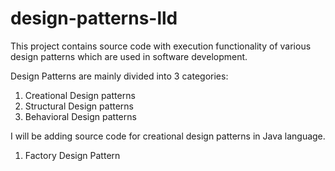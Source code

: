 # design-patterns-lld
This project contains source code with execution functionality of various design patterns which are used in software development.

Design Patterns are mainly divided into 3 categories:
1. Creational Design patterns
2. Structural Design patterns
3. Behavioral Design patterns

I will be adding source code for creational design patterns in Java language.

1. Factory Design Pattern
